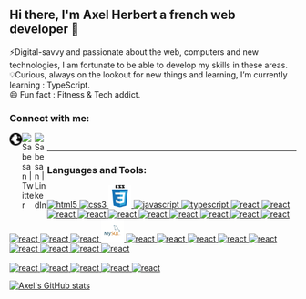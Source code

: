 ## Hi there, I'm Axel Herbert a french web developer 👋

⚡Digital-savvy and passionate about the web, computers and new technologies, I am fortunate to be able to develop my skills in these areas.<br />
💡Curious, always on the lookout for new things and learning, I’m currently learning : TypeScript.<br />
😄 Fun fact : Fitness & Tech addict.<br />

### Connect with me:

[<img align="left" alt="Sabesan" width="22px" src="https://raw.githubusercontent.com/iconic/open-iconic/master/svg/globe.svg" />][website]
[<img align="left" alt="Sabesan | Twitter" width="22px" src="https://cdn.jsdelivr.net/npm/simple-icons@v3/icons/twitter.svg" />][twitter]
[<img align="left" alt="Sabesan | LinkedIn" width="22px" src="https://cdn.jsdelivr.net/npm/simple-icons@v3/icons/linkedin.svg" />][linkedin]

<br />

---

### Languages and Tools:

<p align="left"> <a href="https://developer.mozilla.org/en-US/docs/Web/HTML" target="_blank" rel="noreferrer"> <img src="https://img.icons8.com/color/240/000000/html-5.png" alt="html5" width="40" height="40"/> </a> <a href="https://developer.mozilla.org/en-US/docs/Web/CSS" target="_blank" rel="noreferrer"> <img src="https://img.icons8.com/color/240/000000/css3.png" alt="css3" width="40" height="40"/> </a> <a href="https://www.w3schools.com/css/" target="_blank" rel="noreferrer"> <img src="https://raw.githubusercontent.com/devicons/devicon/master/icons/css3/css3-original-wordmark.svg" alt="css3" width="40" height="40"/> </a> <a href="https://developer.mozilla.org/en-US/docs/Web/JavaScript" target="_blank" rel="noreferrer"> <img src="https://img.icons8.com/color/240/000000/javascript.png" alt="javascript" width="40" height="40"/> </a> <a href="https://www.typescriptlang.org/" target="_blank" rel="noreferrer"> <img src="https://img.icons8.com/color/240/000000/typescript.png" alt="typescript" width="40" height="40"/> </a> <a href="https://reactjs.org/" target="_blank" rel="noreferrer"> <img src="https://img.icons8.com/color/240/000000/react-native.png" alt="react" width="40" height="40"/> </a> <a href="https://angularjs.org/" target="_blank" rel="noreferrer"> <img src="https://img.icons8.com/color/240/000000/angularjs.png" alt="react" width="40" height="40"/> </a> <a href="https://nodejs.org/en/" target="_blank" rel="noreferrer"> <img src="https://img.icons8.com/color/240/000000/nodejs.png" alt="react" width="40" height="40"/> </a> <a href="https://expressjs.com" target="_blank" rel="noreferrer"> <img src="https://upload.wikimedia.org/wikipedia/commons/thumb/6/64/Expressjs.png/220px-Expressjs.png" alt="react" width="40" height="40"/> </a> <a href="https://graphql.org/" target="_blank" rel="noreferrer"> <img src="https://img.icons8.com/color/240/000000/graphql.png" alt="react" width="40" height="40"/> </a> <a href="https://redux.js.org/" target="_blank" rel="noreferrer"> <img src="https://img.icons8.com/color/240/000000/redux.png" alt="react" width="40" height="40"/> </a> <a href="https://vuejs.org/" target="_blank" rel="noreferrer"> <img src="https://img.icons8.com/color/240/000000/vue-js.png" alt="react" width="40" height="40"/> </a> <a href="https://sass-lang.com/" target="_blank" rel="noreferrer"> <img src="https://img.icons8.com/color/240/000000/sass.png" alt="react" width="40" height="40"/> </a> <a href="https://getbootstrap.com/" target="_blank" rel="noreferrer"> <img src="https://img.icons8.com/color/240/000000/bootstrap.png" alt="react" width="40" height="40"/> </a> <a href="https://www.python.org/" target="_blank" rel="noreferrer"> <img src="https://img.icons8.com/color/240/000000/python.png" alt="react" width="40" height="40"/> </a> <a href="https://www.php.net/" target="_blank" rel="noreferrer"> <img src="https://img.icons8.com/color/240/000000/php.png" alt="react" width="40" height="40"/> </a> <a href="https://symfony.com/" target="_blank" rel="noreferrer"> <img src="https://img.icons8.com/color/240/000000/symfony.png" alt="react" width="40" height="40"/> </a> <a href="https://wordpress.org/" target="_blank" rel="noreferrer"> <img src="https://img.icons8.com/color/240/000000/wordpress.png" alt="react" width="40" height="40"/> </a> <a href="https://dev.mysql.com/" target="_blank" rel="noreferrer"> <img src="https://raw.githubusercontent.com/github/explore/80688e429a7d4ef2fca1e82350fe8e3517d3494d/topics/mysql/mysql.png" alt="react" width="40" height="40"/> </a> <a href="https://www.mongodb.com/" target="_blank" rel="noreferrer"> <img src="https://img.icons8.com/color/240/000000/mongodb.png" alt="react" width="40" height="40"/> </a> <a href="https://www.postgresql.org/" target="_blank" rel="noreferrer"> <img src="[https://img.icons8.com/color/240/000000/postgresql.png](https://raw.githubusercontent.com/devicons/devicon/master/icons/postgresql/postgresql-original-wordmark.svg)" alt="react" width="40" height="40"/> </a> <a href="https://firebase.google.com/" target="_blank" rel="noreferrer"> <img src="https://img.icons8.com/color/240/000000/firebase.png" alt="react" width="40" height="40"/> </a> <a href="https://git-scm.com/" target="_blank" rel="noreferrer"> <img src="https://img.icons8.com/color/240/000000/git.png" alt="react" width="40" height="40"/> </a> <a href="https://github.com/" target="_blank" rel="noreferrer"> <img src="https://img.icons8.com/ios-glyphs/240/000000/github.png" alt="react" width="40" height="40"/> </a> <a href="https://www.docker.com/" target="_blank" rel="noreferrer"> <img src="https://img.icons8.com/color/240/000000/docker.png" alt="react" width="40" height="40"/> </a> <a href="https://kubernetes.io/" target="_blank" rel="noreferrer"> <img src="https://img.icons8.com/color/240/000000/kubernetes.png" alt="react" width="40" height="40"/> </a> <a href="https://aws.amazon.com/" target="_blank" rel="noreferrer"> <img src="https://upload.wikimedia.org/wikipedia/commons/9/93/Amazon_Web_Services_Logo.svg" alt="react" width="40" height="40"/> </a> <a href="https://azure.microsoft.com/fr-fr/" target="_blank" rel="noreferrer"> <img src="https://upload.wikimedia.org/wikipedia/fr/thumb/b/b6/Microsoft-Azure.png/100px-Microsoft-Azure.png" alt="react" width="40" height="40"/> </a> <br /><br /> <a href="https://code.visualstudio.com/" target="_blank" rel="noreferrer"> <img src="https://img.icons8.com/fluent/240/000000/visual-studio-code-2019.png" alt="react" width="40" height="40"/> </a> <a href="https://www.jetbrains.com/idea/" target="_blank" rel="noreferrer"> <img src="https://img.icons8.com/color/240/000000/intellij-idea.png" alt="react" width="40" height="40"/> </a> <a href="https://developer.apple.com/macos/" target="_blank" rel="noreferrer"> <img src="https://img.icons8.com/officel/160/000000/mac-logo.png" alt="react" width="40" height="40"/> </a> <a href="https://www.microsoft.com/en-us/windows" target="_blank" rel="noreferrer"> <img src="https://img.icons8.com/color/240/000000/windows-11.png" alt="react" width="40" height="40"/> </a> <a href="https://www.kernel.org/" target="_blank" rel="noreferrer"> <img src="https://img.icons8.com/color/96/000000/linux.png" alt="react" width="40" height="40"/> </a> </p>

[![Axel's GitHub stats](https://github-readme-stats.vercel.app/api?username=axelherbert)](https://github.com/anuraghazra/github-readme-stats)

[website]: https://axelherbert.github.io/
[twitter]: https://twitter.com/axel_herbert
[linkedin]: https://www.linkedin.com/in/axelherbert/

